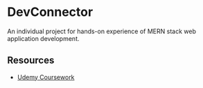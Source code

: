 # DevConnector

An individual project for hands-on experience of MERN stack web application development.

## Resources
- [Udemy Coursework](https://www.udemy.com/course/mern-stack-front-to-back/)